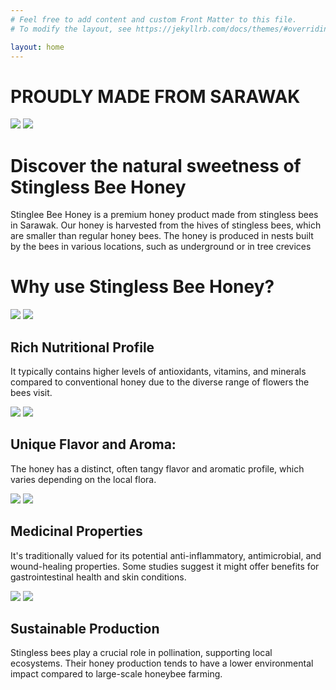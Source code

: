 ```yaml
---
# Feel free to add content and custom Front Matter to this file.
# To modify the layout, see https://jekyllrb.com/docs/themes/#overriding-theme-defaults

layout: home
---
```

<style>
.store-list-div::before {
    content: '';
    position: absolute;
    top: 0;
    left: 50%;
    width: 100vw;
    height: 100%;
    margin-left: -50vw;
    background-image: radial-gradient(circle, rgba(255, 255, 255, 0.7), rgba(255, 255, 255, 0.15)), url('{{ '/assets/background1.JPG' | relative_url }}');
    background-size: cover;
    background-position: center;
    z-index: -1;
}
</style>
<div>
    <div class="main-title">
        <lottie-player src="{{ "/assets/lottie.json" | relative_url }}" background="transparent" speed="1"  direction="1" mode="normal" autoplay style=" width: 100%"></lottie-player>
        <h1 >PROUDLY MADE FROM SARAWAK</h1>
        <div class="logo-list">
            <img src="{{"/assets/images/halal-logo.png" | relative_url}}"/>
            <img src="{{"/assets/images/produk-muslim.png" | relative_url}}" >
        </div>
    </div>
    <div class="store-list-div">
        <div class="content-wrapper">
            <h1>Discover the natural sweetness of Stingless Bee Honey</h1>
            <div class="store-description">
                <p>Stinglee Bee Honey is a premium honey product made from stingless bees in Sarawak. Our honey is harvested from the hives of stingless bees, which are smaller than regular honey bees. The honey is produced in nests built by the bees in various locations, such as underground or in tree crevices</p>
            </div >
        </div>
    </div>
    <div class="innovate-div">
        <div class="header">
            <h1> Why use Stingless Bee Honey? </h1>
        </div>
        <div class="innovate-row">
            <div class="innovate-col">
                <div class="compare-list">
                    <img src="{{"/assets/nutrisi1.jpg" | relative_url}}" >
                    <img src="{{"/assets/nutrisi2.jpg" | relative_url}}"  >
                </div>   
                <div class="description">
                    <h2>Rich Nutritional Profile</h2>
                    <p>It typically contains higher levels of antioxidants, vitamins, and minerals compared to conventional honey due to the diverse range of flowers the bees visit.</p>
                </div>
            </div>
            <div class="innovate-col">
                <div class="compare-list">
                    <img src="{{"/assets/flavor1.jpg" | relative_url}}"   >
                    <img src="{{"/assets/flavor2.jpg" | relative_url}}" >
                </div>   
                <div class="description">
                    <h2>Unique Flavor and Aroma:</h2>
                    <p>The honey has a distinct, often tangy flavor and aromatic profile, which varies depending on the local flora.</p>
                </div>
            </div>
        </div>
        <div class="innovate-row">
            <div class="innovate-col">
                <div class="compare-list">
                    <img src="{{"/assets/medical1.jpg" | relative_url}}"  >
                    <img src="{{"/assets/medical2.jpg" | relative_url}}">
                </div>   
                <div class="description">
                    <h2>Medicinal Properties</h2>
                    <p>It's traditionally valued for its potential anti-inflammatory, antimicrobial, and wound-healing properties. Some studies suggest it might offer benefits for gastrointestinal health and skin conditions.
                    </p>
                </div>
            </div>
            <div class="innovate-col">
                <div class="compare-list">
                    <img src="{{"/assets/sustainprod1.jpg" | relative_url}}"    >
                    <img src="{{"/assets/sustainprod2.jpg" | relative_url}}"  >
                </div>   
                <div class="description">
                    <h2>Sustainable Production</h2>
                    <p>Stingless bees play a crucial role in pollination, supporting local ecosystems. Their honey production tends to have a lower environmental impact compared to large-scale honeybee farming.</p>
                </div>
            </div>
        </div>
    </div>
    
</div>